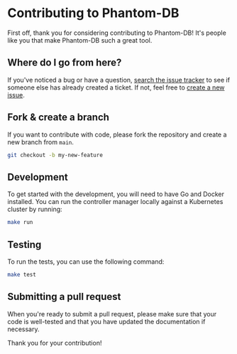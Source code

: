 # Contributing to Phantom-DB

First off, thank you for considering contributing to Phantom-DB! It's people like you that make Phantom-DB such a great tool.

## Where do I go from here?

If you've noticed a bug or have a question, [search the issue tracker](https://github.com/phantom-db/phantom-db/issues) to see if someone else has already created a ticket. If not, feel free to [create a new issue](https://github.com/phantom-db/phantom-db/issues/new).

## Fork & create a branch

If you want to contribute with code, please fork the repository and create a new branch from `main`.

```bash
git checkout -b my-new-feature
```

## Development

To get started with the development, you will need to have Go and Docker installed. You can run the controller manager locally against a Kubernetes cluster by running:

```bash
make run
```

## Testing

To run the tests, you can use the following command:

```bash
make test
```

## Submitting a pull request

When you're ready to submit a pull request, please make sure that your code is well-tested and that you have updated the documentation if necessary.

Thank you for your contribution!
